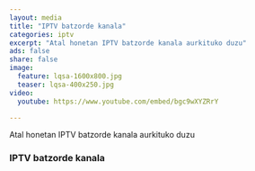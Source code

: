 ```yaml
---
layout: media
title: "IPTV batzorde kanala"
categories: iptv
excerpt: "Atal honetan IPTV batzorde kanala aurkituko duzu"
ads: false
share: false
image:
  feature: lqsa-1600x800.jpg
  teaser: lqsa-400x250.jpg
video:
  youtube: https://www.youtube.com/embed/bgc9wXYZRrY

---
```


Atal honetan IPTV batzorde kanala aurkituko duzu

### IPTV batzorde kanala
